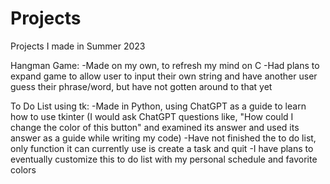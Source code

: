 # Projects
Projects I made in Summer 2023

Hangman Game: 
  -Made on my own, to refresh my mind on C
  -Had plans to expand game to allow user to input their own string and have another user guess their phrase/word, but have not gotten around to that yet

To Do List using tk:
  -Made in Python, using ChatGPT as a guide to learn how to use tkinter (I would ask ChatGPT questions like, "How could I change the color of this button" and examined its answer and used its answer as a guide while writing my code)
  -Have not finished the to do list, only function it can currently use is create a task and quit
  -I have plans to eventually customize this to do list with my personal schedule and favorite colors
